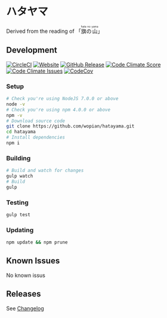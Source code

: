 # ハタヤマ
Derived from the reading of 「<ruby>旗<rt>hata</rt>の<rt>no</rt>山<rt>yama</rt></ruby>」

## Development
[![CircleCI]][1]
[![Website]][2]
[![GitHub Release]][3]
[![Code Climate Score]][4]
[![Code Climate Issues]][5]
[![CodeCov]][6]

### Setup
```bash
# Check you're using NodeJS 7.0.0 or above
node -v
# Check you're using npm 4.0.0 or above
npm -v
# Download source code
git clone https://github.com/wopian/hatayama.git
cd hatayama
# Install dependencies
npm i
```

### Building
```bash
# Build and watch for changes
gulp watch
# Build
gulp
```

### Testing
```bash
gulp test
```

### Updating
```bash
npm update && npm prune
```

## Known Issues
No known issus

## Releases
See [Changelog][0]

[CircleCI]: https://img.shields.io/circleci/project/github/wopian/hatayama/master.svg?style=flat-square
[Website]: https://img.shields.io/website-up-down-green-red/https/hatayama.wopian.me.svg
[GitHub Release]: https://img.shields.io/github/release/wopian/hatayama.svg
[Code Climate Score]: https://img.shields.io/codeclimate/github/wopian/hatayama.svg
[Code Climate Issues]: https://img.shields.io/codeclimate/issues/github/wopian/hatayama.svg
[CodeCov]: https://img.shields.io/codecov/c/github/wopian/hatayama.svg

[0]: https://github.com/wopian/hatayama/blob/master/CHANGELOG.md
[1]: https://circleci.com/gh/wopian/hatayama/tree/master
[2]: https://hatayama.wopian.me
[3]: https://github.com/wopian/hatayama/releases
[4]: https://codeclimate.com/github/wopian/hatayama
[5]: https://codeclimate.com/github/wopian/hatayama/issues
[6]: https://codecov.io/gh/wopian/hatayama